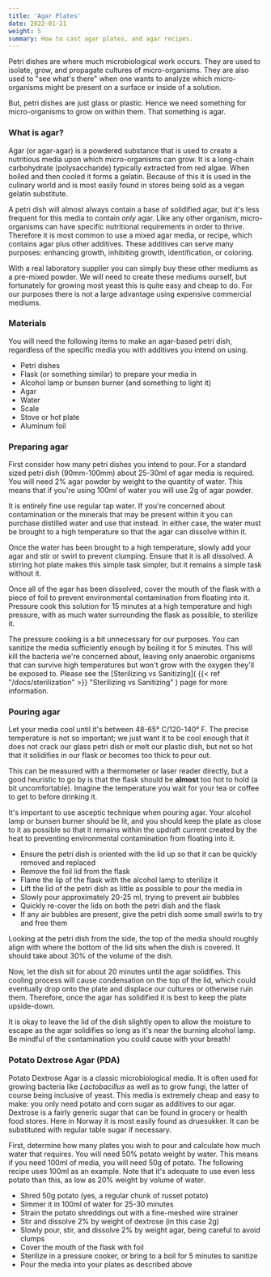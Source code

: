 ```yaml
---
title: 'Agar Plates'
date: 2022-01-21
weight: 5
summary: How to cast agar plates, and agar recipes.
---
```


Petri dishes are where much microbiological work occurs. They are used to
isolate, grow, and propagate cultures of micro-organisms. They are also used
to "see what's there" when one wants to analyze which micro-organisms might
be present on a surface or inside of a solution.

But, petri dishes are just glass or plastic. Hence we need something for
micro-organisms to grow on within them. That something is agar.


### What is agar?

Agar (or agar-agar) is a powdered substance that is used
to create a nutritious media upon which micro-organisms can grow. It is
a long-chain carbohydrate (polysaccharide) typically extracted from red
algae. When boiled and then cooled it forms a gelatin. Because of this it is
used in the culinary world and is most easily found in stores being sold as a
vegan gelatin substitute.

A petri dish will almost always contain a base of solidified agar, but it's
less frequent for this media to contain _only_ agar. Like any other
organism, micro-organisms can have specific nutritional requirements in order
to thrive. Therefore it is most common to use a mixed agar media, or
recipe, which contains agar plus other additives. These additives can serve
many purposes: enhancing growth, inhibiting growth, identification, or
coloring.

With a real laboratory supplier you can simply buy these other mediums
as a pre-mixed powder. We will need to create these mediums ourself, but
fortunately for growing most yeast this is quite easy and cheap to do. For
our purposes there is not a large advantage using expensive commercial
mediums.


### Materials

You will need the following items to make an agar-based petri dish,
regardless of the specific media you with additives you intend on using.

- Petri dishes
- Flask (or something similar) to prepare your media in
- Alcohol lamp or bunsen burner (and something to light it)
- Agar
- Water
- Scale
- Stove or hot plate
- Aluminum foil


### Preparing agar

First consider how many petri dishes you intend to pour. For a standard
sized petri dish (90mm-100mm) about 25-30ml of agar media is required.
You will need 2% agar powder by weight to the quantity of water. This means
that if you're using 100ml of water you will use 2g of agar powder.

It is entirely fine use regular tap water. If you're concerned about
contamination or the minerals that may be present within it you can purchase
distilled water and use that instead. In either case, the water must be
brought to a high temperature so that the agar can dissolve within it.

Once the water has been brought to a high temperature, slowly add your
agar and stir or swirl to prevent clumping. Ensure that it is all
dissolved. A stirring hot plate makes this simple task simpler, but it
remains a simple task without it.

Once all of the agar has been dissolved, cover the mouth of the flask
with a piece of foil to prevent environmental contamination from floating
into it. Pressure cook this solution for 15 minutes at a high temperature
and high pressure, with as much water surrounding the flask as possible, to
sterilize it.

The pressure cooking is a bit unnecessary for our purposes. You can
sanitize the media sufficiently enough by boiling it for 5 minutes. This
will kill the bacteria we're concerned about, leaving only anaerobic
organisms that can survive high temperatures but won't grow with the oxygen
they'll be exposed to.
Please see the [Sterilizing vs Sanitizing](
    {{< ref "/docs/sterilization" >}} "Sterilizing vs Sanitizing"
)
page for more information.


### Pouring agar

Let your media cool until it's between 48-65° C/120-140° F. The precise
temperature is not so important; we just want it to be cool enough that it
does not crack our glass petri dish or melt our plastic dish, but not so
hot that it solidifies in our flask or becomes too thick to pour out.

This can be measured with a thermometer or laser reader directly, but a good
heuristic to go by is that the flask should be **almost** too hot to hold
(a bit uncomfortable). Imagine the temperature you wait for your tea or coffee
to get to before drinking it.

It's important to use asceptic technique when pouring agar. Your alcohol
lamp or bunsen burner should be lit, and you should keep the plate as close
to it as possible so that it remains within the updraft current created by
the heat to preventing environmental contamination from floating into it.

- Ensure the petri dish is oriented with the lid up so that it can be quickly
    removed and replaced
- Remove the foil lid from the flask
- Flame the lip of the flask with the alcohol lamp to sterilize it
- Lift the lid of the petri dish as little as possible to pour the media in
- Slowly pour approximately 20-25 ml, trying to prevent air bubbles
- Quickly re-cover the lids on both the petri dish and the flask
- If any air bubbles are present, give the petri dish some small swirls to
    try and free them

Looking at the petri dish from the side, the top of the media should
roughly align with where the bottom of the lid sits when the dish is
covered. It should take about 30% of the volume of the dish.

Now, let the dish sit for about 20 minutes until the agar solidifies. This
cooling process will cause condensation on the top of the lid, which could
eventually drop onto the plate and displace our cultures or otherwise ruin
them. Therefore, once the agar has solidified it is best to keep the plate
upside-down.

It is okay to leave the lid of the dish slightly open to allow the moisture
to escape as the agar solidifies so long as it's near the burning alcohol
lamp. Be mindful of the contamination you could cause with your breath!


### Potato Dextrose Agar (PDA)

Potato Dextrose Agar is a classic microbiological media. It is often used
for growing bacteria like _Lactobacillus_ as well as to grow fungi, the
latter of course being inclusive of yeast. This media is extremely cheap
and easy to make: you only need potato and corn sugar as additives to our
agar. Dextrose is a fairly generic sugar that can be found in grocery or
health food stores. Here in Norway it is most easily found as druesukker.
It can be substituted with regular table sugar if necessary.

First, determine how many plates you wish to pour and calculate how much
water that requires. You will need 50% potato weight by water. This
means if you need 100ml of media, you will need 50g of potato. The
following recipe uses 100ml as an example. Note that it's adequate to use
even less potato than this, as low as 20% weight by volume of water.

- Shred 50g potato (yes, a regular chunk of russet potato)
- Simmer it in 100ml of water for 25-30 minutes
- Strain the potato shreddings out with a fine-meshed wire strainer
- Stir and dissolve 2% by weight of dextrose (in this case 2g)
- Slowly pour, stir, and dissolve 2% by weight agar, being careful to avoid
    clumps
- Cover the mouth of the flask with foil
- Sterilize in a pressure cooker, or bring to a boil for 5 minutes to
    sanitize
- Pour the media into your plates as described above
